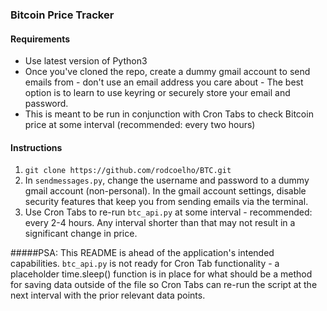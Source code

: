  ### Bitcoin Price Tracker
#### Requirements

- Use latest version of Python3
- Once you've cloned the repo, create a dummy gmail account to send emails from - don't use an email address you care about - The best option is 
to learn to use keyring or securely store your email and password.
- This is meant to be run in conjunction with Cron Tabs to check Bitcoin price at some interval (recommended: every two hours)


#### Instructions

1) `git clone https://github.com/rodcoelho/BTC.git`
2) In `sendmessages.py`, change the username and password to a dummy gmail account (non-personal). In the gmail account settings, disable security features that keep you from sending emails via the terminal.
3) Use Cron Tabs to re-run `btc_api.py` at some interval - recommended: every 2-4 hours. Any interval shorter than that may not result in a significant change in price.

#####PSA: This README is ahead of the application's intended capabilities.
`btc_api.py` is not ready for Cron Tab functionality - a placeholder time.sleep() function is in place for what should be a method for saving data outside of the file so Cron Tabs can re-run the script at the next interval with the prior relevant data points. 